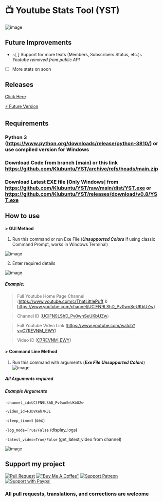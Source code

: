# 📺 Youtube Stats Tool (YST)
![image](https://user-images.githubusercontent.com/49614906/152023865-ceecfad5-41a7-4f53-a10e-3db8513a6d58.png)

## Future Improvements
- ~[ ] Support for more texts (Members, Subscribers Status, etc.)~ *Youtube removed from public API*
- [ ] More stats on soon

## Releases
[Click Here](https://github.com/klubuntu/YST/releases/)

[⚡ Future Version](https://github.com/Klubuntu/YST/tree/future-change)

## Requirements
### Python 3 (https://www.python.org/downloads/release/python-3810/) or use compiled version for Windows
### Download Code from branch (main) or this link https://github.com/Klubuntu/YST/archive/refs/heads/main.zip
### Download Latest EXE file [Only Windows] from https://github.com/Klubuntu/YST/raw/main/dist/YST.exe or https://github.com/Klubuntu/YST/releases/download/v0.8/YST.exe
## How to use
#### > GUI Method
1. Run this command or run Exe File (***Unsupported Colors*** if using classic Command Prompt, works in Windows Terminal)

![image](https://user-images.githubusercontent.com/49614906/152025045-569a8754-a0dc-4ba8-a1d2-fae80fb98552.png)

2. Enter required details

![image](https://user-images.githubusercontent.com/49614906/152025437-de53946b-7d6a-4e33-9960-832ab68f0218.png)

##### Example:
> Full Youtube Home Page Channel (https://www.youtube.com/c/ThatLittlePuff & https://www.youtube.com/channel/UClFN9LShD_Pv0wnSeUKbUZw)

> Channel ID ([UClFN9LShD_Pv0wnSeUKbUZw](UClFN9LShD_Pv0wnSeUKbUZw))

> Full Youtube Video Link (https://www.youtube.com/watch?v=C7REVNM_EWY)

> Video ID ([C7REVNM_EWY](C7REVNM_EWY))
#### > Command Line Method
1. Run this command with arguments (***Exe File Unsupported Colors***)
![image](https://user-images.githubusercontent.com/49614906/152027589-b2fb6316-76a0-44eb-8333-d8d2e7f7efeb.png)
##### All Arguments required
##### Example Arguments
``-channel_id=UClFN9LShD_Pv0wnSeUKbUZw``

``-video_id=FJDVKeh7RJI``

``-sleep_time=5`` (sec)

``-log_mode=True/False`` (display_logs)

``-latest_video=True/False`` (get_latest_video from channel)

![image](https://user-images.githubusercontent.com/49614906/152028676-13bd4e4e-784b-4b76-9df2-7dc8170f7e01.png)


## Support my project
[![Pull Request](https://user-images.githubusercontent.com/49614906/152113247-446adc4a-ca88-4b36-a863-f5c6bdb78d5d.png)](https://github.com/Klubuntu/YST/pulls)
[!["Buy Me A Coffee"](https://www.buymeacoffee.com/assets/img/custom_images/orange_img.png)](https://www.buymeacoffee.com/klubuntu)
[![Support Patreon](https://user-images.githubusercontent.com/49614906/152114227-4f124647-e6d2-4bd4-b393-5295d2f9907e.png)](https://patreon.com/klubuntu)
[![Support with Paypal](https://user-images.githubusercontent.com/49614906/152120797-a16ae87e-81ff-46ee-aefe-423822aed516.png)](https://beta.klubuntu.eu.org/support/paypal)
### All pull requests, translations, and corrections are welcome
